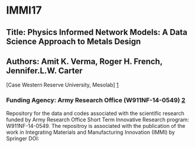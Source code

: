 # IMMI17
 
## Title: Physics Informed Network Models: A Data Science Approach to Metals Design
 
## Authors: Amit K. Verma, Roger H. French, Jennifer.L.W. Carter

[Case Western Reserve University, Mesolab] [1]  
### Funding Agency: Army Research Office (W911NF-14-0549) [2]
 
[1]: http://engineering.case.edu/groups/msl/home
[2]: http://www.arl.army.mil/www/pages/8/Mod2_ARL_BAA_revsept13.pdf

Repository for the data and codes associated with the scientific research funded by Army Research Office Short Term Innovative
Research program: W911NF-14-0549. 
The repositroy is associated with the publication of the work in Integrating Materials and Manufacturing Innovation (IMMI) by Springer DOI:
